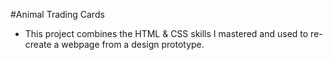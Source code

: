 #Animal Trading Cards

* This project combines the HTML & CSS skills I mastered and used to re-create a webpage from a design prototype.